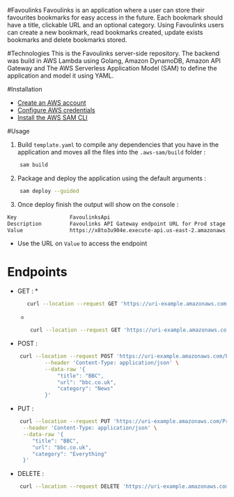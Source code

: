 #Favoulinks
Favoulinks is an application where a user can store their favourites bookmarks for easy access in the future. Each bookmark should have a title, clickable URL and an optional category. Using Favoulinks users can create a new bookmark, read bookmarks created, update exists bookmarks and delete bookmarks stored.

#Technologies
This is the Favoulinks server-side repository. The backend was build in AWS Lambda using Golang, Amazon DynamoDB, Amazon API Gateway and The AWS Serverless Application Model (SAM) to define the application and model it using YAML.

#Installation
   * [Create an AWS account](https://aws.amazon.com/)
   * [Configure AWS credentials](https://docs.aws.amazon.com/cli/latest/userguide/cli-configure-quickstart.html)
   * [Install the AWS SAM CLI](https://docs.aws.amazon.com/serverless-application-model/latest/developerguide/serverless-sam-cli-install.html)

#Usage
1. Build `template.yaml` to compile any dependencies that you have in the application and moves all the files into the `.aws-sam/build` folder :
```bash
    sam build
```
2. Package and deploy the application using the default arguments :
```bash 
    sam deploy --guided
```
3. Once deploy finish the output will show on the console :
```bash 
Key                 FavoulinksApi
Description         Favoulinks API Gateway endpoint URL for Prod stage
Value               https://x8to3u904e.execute-api.us-east-2.amazonaws.com/Prod/favoulinks/
```
   * Use the URL on `Value` to access the endpoint
# Endpoints
* GET :
    * 
     ```bash 
        curl --location --request GET 'https://uri-example.amazonaws.com/Prod/favoulinks/'
    ```
    * 
    ```bash 
        curl --location --request GET 'https://uri-example.amazonaws.com/Prod/favoulinks/?url=bbc.co.uk'
     ```
* POST :
```bash 
    curl --location --request POST 'https://uri-example.amazonaws.com/Prod/favoulinks/' \
            --header 'Content-Type: application/json' \
            --data-raw '{
                "title": "BBC",
                "url": "bbc.co.uk",
                "category": "News"
            }'
```
* PUT : 
```bash 
    curl --location --request PUT 'https://uri-example.amazonaws.com/Prod/favoulinks/' \
     --header 'Content-Type: application/json' \
     --data-raw '{
        "title": "BBC",
        "url": "bbc.co.uk",
        "category": "Everything"
     }'
```
* DELETE :
```bash 
    curl --location --request DELETE 'https://uri-example.amazonaws.com/Prod/favoulinks/?url=bbc.co.uk'
```
